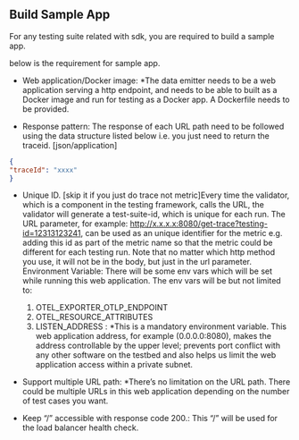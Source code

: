 ## Build Sample App

For any testing suite related with sdk, you are required to build a sample app. 

below is the requirement for sample app.

* Web application/Docker image: *The data emitter needs to be a web application serving a http endpoint, and needs to be able to built as a Docker image and run for testing as a Docker app. A Dockerfile needs to be provided.

* Response pattern: The response of each URL path need to be followed using the data structure listed below i.e. you just need to return the traceid. [json/application]
```json
{
"traceId": "xxxx"
}
```

* Unique ID. [skip it if you just do trace not metric]Every time the validator, which is a component in the testing framework, calls the URL, the validator will generate a test-suite-id, which is unique for each run. The URL parameter, for example: http://x.x.x.x:8080/get-trace?testing-id=12313123241, can be used as an unique identifier for the metric e.g. adding this id as part of the metric name so that the metric could be different for each testing run. Note that no matter which http method you use, it will not be in the body, but just in the url parameter.
Environment Variable: There will be some env vars which will be set while running this web application. The env vars will be but not limited to:
    1. OTEL_EXPORTER_OTLP_ENDPOINT
    2. OTEL_RESOURCE_ATTRIBUTES
    3. LISTEN_ADDRESS : *This is a mandatory environment variable. This web application address, for example (0.0.0.0:8080), makes the address controllable by the upper level; prevents port conflict with any other software on the testbed and also helps us limit the web application access within a private subnet.
    
* Support multiple URL path: *There’s no limitation on the URL path. There could be multiple URLs in this web application depending on the number of test cases you want.

* Keep “/” accessible with response code 200.: This “/” will be used for the load balancer health check.
